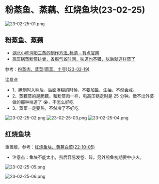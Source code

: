 # 粉蒸鱼、蒸藕、红烧鱼块(23-02-25)

![23-02-25-01.png](/images/food/23-02-25-01.png)

## 粉蒸鱼、蒸藕

- [湖北小吃沔阳三蒸的制作方法_标清 - 有点官网](https://www.bilibili.com/video/BV1144y1b7je)
- [高压锅蒸粉蒸排骨，省燃气省时间，味道也不错，以后就这样蒸了](https://www.bilibili.com/video/BV1nF411K7sJ)

参考：[粉蒸肉、蒸菜(茼蒿、土豆)(23-02-19)](/daily/23-02-19.html)

注意点
  - 1、腌制时入味后，后面淋糊的时候，不要加盐、生抽，不然会咸。
  - 2、蒸藕蒸的是脆藕，和粉蒸肉一样，电高压锅定时是 25 分钟。做不出外婆做的那种味道了 😭，不怎么好吃
  - 3、蒸菜一定要热，不然冷了不好吃


![23-02-25-02.png](/images/food/23-02-25-02.png)
![23-02-25-03.png](/images/food/23-02-25-03.png)
![23-02-25-04.png](/images/food/23-02-25-04.png)

## 红烧鱼块
重置版，参考：[红烧鱼块、黄芽白菜(22-10-05)](/daily/22-10-05.html)

- 注意点：鱼块不能太小，煎后容易发卷、碎。另外煎鱼初期要中小火。

![23-02-25-05.png](/images/food/23-02-25-05.png)

![23-02-25-06.png](/images/food/23-02-25-06.png)
